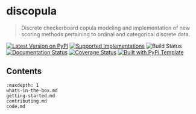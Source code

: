 # discopula

> Discrete checkerboard copula modeling and implementation of new scoring methods pertaining to ordinal and categorical discrete data.

[![Latest Version on PyPI](https://img.shields.io/pypi/v/discopula.svg)](https://pypi.python.org/pypi/discopula/)
[![Supported Implementations](https://img.shields.io/pypi/pyversions/discopula.svg)](https://pypi.python.org/pypi/discopula/)
![Build Status](https://github.com/DhyeyMavani2003/discopula/actions/workflows/test.yaml/badge.svg)
[![Documentation Status](https://readthedocs.org/projects/discopula/badge/?version=latest)](https://discopula.readthedocs.io/en/latest/?badge=latest)
[![Coverage Status](https://coveralls.io/repos/github/DhyeyMavani2003/discopula/badge.svg?branch=master)](https://coveralls.io/github/DhyeyMavani2003/discopula?branch=master)
[![Built with PyPi Template](https://img.shields.io/badge/PyPi_Template-v0.6.1-blue.svg)](https://github.com/christophevg/pypi-template)



## Contents

```{toctree}
:maxdepth: 1
whats-in-the-box.md
getting-started.md
contributing.md
code.md
```


